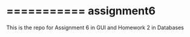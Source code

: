 
===========
assignment6
===========

This is the repo for Assignment 6 in GUI and Homework 2 in Databases

